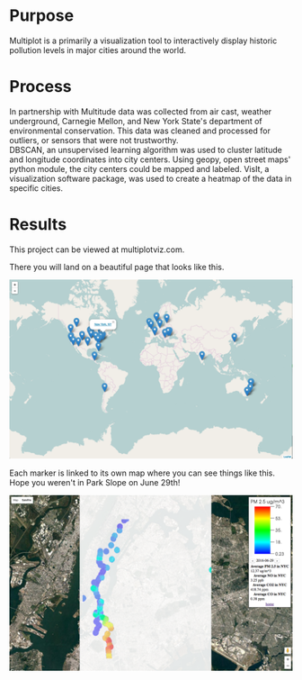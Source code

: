 # Purpose
Multiplot is a primarily a visualization tool to interactively display historic pollution levels in major cities around the world.  

# Process
In partnership with Multitude data was collected from air cast, weather underground, Carnegie Mellon, and New York State's department of environmental conservation.  This data was cleaned and processed for outliers, or sensors that were not trustworthy.  
DBSCAN, an unsupervised learning algorithm was used to cluster latitude and longitude coordinates into city centers.  Using geopy, open street maps' python module, the city centers could be mapped and labeled.  VisIt, a visualization software package, was used to create a heatmap of the data in specific cities.  

# Results
This project can be viewed at multiplotviz.com.

There you will land on a beautiful page that looks like this.

  ![image](images/home_page.png)

Each marker is linked to its own map where you can see things like this.
Hope you weren't in Park Slope on June 29th!

  ![image](images/nyc_example.png)
